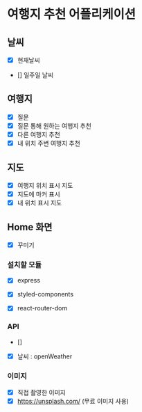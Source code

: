# 여행지 추천 어플리케이션 



## 날씨

- [x] 현재날씨
- [] 일주일 날씨

## 여행지

- [x] 질문
- [x] 질문 통해 원하는 여행지 추천
- [x] 다른 여행지 추천
- [x] 내 위치 주변 여행지 추천

## 지도

- [x] 여행지 위치 표시 지도
- [x] 지도에 마커 표시
- [x] 내 위치 표시 지도

## Home 화면
- [x] 꾸미기 


### 설치할 모듈

- [x] express
- [x] styled-components
- [x] react-router-dom


### API

- [] 
- [x] 날씨 : openWeather


### 이미지
- [x] 직접 촬영한 이미지
- [x] https://unsplash.com/ (무료 이미지 사용)